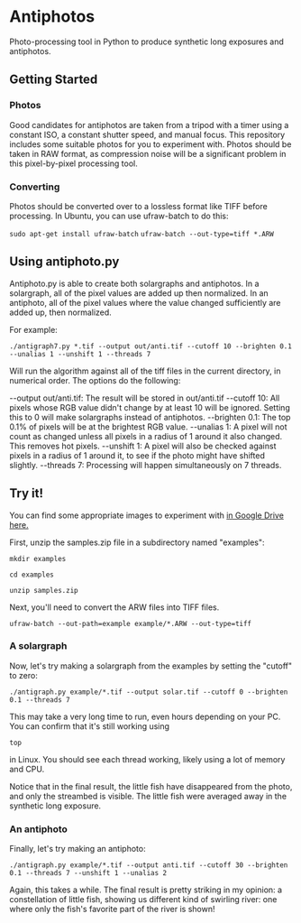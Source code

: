 # Antiphotos
Photo-processing tool in Python to produce synthetic long exposures and antiphotos.

## Getting Started

### Photos

Good candidates for antiphotos are taken from a tripod with a timer using a constant ISO, a constant shutter speed, and manual focus.
This repository includes some suitable photos for you to experiment with.  Photos should be taken in RAW format, as compression
noise will be a significant problem in this pixel-by-pixel processing tool.

### Converting

Photos should be converted over to a lossless format like TIFF before processing.  In Ubuntu, you can use ufraw-batch to do this:

`sudo apt-get install ufraw-batch`
`ufraw-batch --out-type=tiff *.ARW`

## Using antiphoto.py

Antiphoto.py is able to create both solargraphs and antiphotos.  In a solargraph, all of the pixel values are added up then normalized.
In an antiphoto, all of the pixel values where the value changed sufficiently are added up, then normalized.

For example:

`./antigraph7.py *.tif --output out/anti.tif --cutoff 10 --brighten 0.1 --unalias 1 --unshift 1 --threads 7`

Will run the algorithm against all of the tiff files in the current directory, in numerical order.  The options do the following:

--output out/anti.tif: The result will be stored in out/anti.tif
--cutoff 10: All pixels whose RGB value didn't change by at least 10 will be ignored.  Setting this to 0 will make solargraphs instead of antiphotos.
--brighten 0.1:  The top 0.1% of pixels will be at the brightest RGB value.
--unalias 1:  A pixel will not count as changed unless all pixels in a radius of 1 around it also changed.  This removes hot pixels.
--unshift 1:  A pixel will also be checked against pixels in a radius of 1 around it, to see if the photo might have shifted slightly.
--threads 7:  Processing will happen simultaneously on 7 threads.

## Try it!

You can find some appropriate images to experiment with [in Google Drive here.](https://drive.google.com/file/d/0B67qmvk4E9ZzUHhKdzdwXzFxVnc/view?usp=sharing)

First, unzip the samples.zip file in a subdirectory named "examples":

`mkdir examples`

`cd examples`

`unzip samples.zip`

Next, you'll need to convert the ARW files into TIFF files.

`ufraw-batch --out-path=example example/*.ARW --out-type=tiff`

### A solargraph

Now, let's try making a solargraph from the examples by setting the "cutoff" to zero:

`./antigraph.py example/*.tif --output solar.tif --cutoff 0 --brighten 0.1 --threads 7`

This may take a very long time to run, even hours depending on your PC.  You can confirm that it's still working using

`top`

in Linux.  You should see each thread working, likely using a lot of memory and CPU.

Notice that in the final result, the little fish have disappeared from the photo, and only the streambed is visible.
The little fish were averaged away in the synthetic long exposure.

### An antiphoto

Finally, let's try making an antiphoto:

`./antigraph.py example/*.tif --output anti.tif --cutoff 30 --brighten 0.1 --threads 7 --unshift 1 --unalias 2`

Again, this takes a while.  The final result is pretty striking in my opinion:  a constellation of little fish,
showing us different kind of swirling river:  one where only the fish's favorite part of the river is shown!
